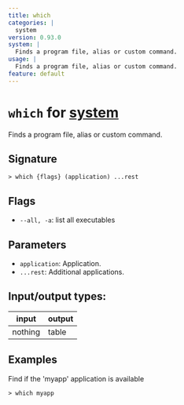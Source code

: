 ```yaml
---
title: which
categories: |
  system
version: 0.93.0
system: |
  Finds a program file, alias or custom command.
usage: |
  Finds a program file, alias or custom command.
feature: default
---
```

<!-- This file is automatically generated. Please edit the command in https://github.com/nushell/nushell instead. -->

# `which` for [system](/commands/categories/system.md)

<div class='command-title'>Finds a program file, alias or custom command.</div>

## Signature

```> which {flags} (application) ...rest```

## Flags

 -  `--all, -a`: list all executables

## Parameters

 -  `application`: Application.
 -  `...rest`: Additional applications.


## Input/output types:

| input   | output |
| ------- | ------ |
| nothing | table  |

## Examples

Find if the 'myapp' application is available
```nu
> which myapp

```
